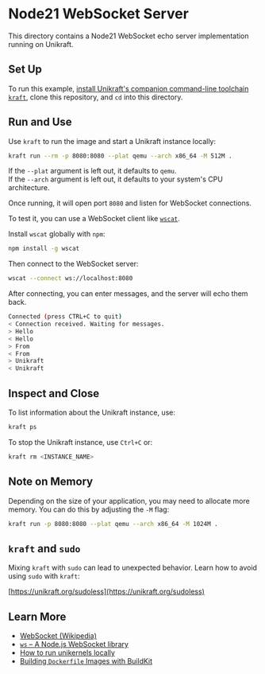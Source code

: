 # Node21 WebSocket Server

This directory contains a Node21 WebSocket echo server implementation running on Unikraft.

## Set Up

To run this example, [install Unikraft's companion command-line toolchain `kraft`](https://unikraft.org/docs/cli), clone this repository, and `cd` into this directory.

## Run and Use

Use `kraft` to run the image and start a Unikraft instance locally:

```bash
kraft run --rm -p 8080:8080 --plat qemu --arch x86_64 -M 512M .
```

If the `--plat` argument is left out, it defaults to `qemu`.  
If the `--arch` argument is left out, it defaults to your system's CPU architecture.

Once running, it will open port `8080` and listen for WebSocket connections.

To test it, you can use a WebSocket client like [`wscat`](https://github.com/websockets/wscat).

Install `wscat` globally with `npm`:

```bash
npm install -g wscat
```

Then connect to the WebSocket server:

```bash
wscat --connect ws://localhost:8080
```

After connecting, you can enter messages, and the server will echo them back.

```bash
Connected (press CTRL+C to quit)
< Connection received. Waiting for messages.
> Hello
< Hello
> From
< From
> Unikraft
< Unikraft 
```

## Inspect and Close

To list information about the Unikraft instance, use:

```bash
kraft ps
```

To stop the Unikraft instance, use `Ctrl+C` or:

```bash
kraft rm <INSTANCE_NAME>
```

## Note on Memory

Depending on the size of your application, you may need to allocate more memory. You can do this by adjusting the `-M` flag:

```bash
kraft run -p 8080:8080 --plat qemu --arch x86_64 -M 1024M .
```

## `kraft` and `sudo`

Mixing `kraft` with `sudo` can lead to unexpected behavior. Learn how to avoid using `sudo` with `kraft`:

[https://unikraft.org/sudoless](https://unikraft.org/sudoless)

## Learn More

- [WebSocket (Wikipedia)](https://en.wikipedia.org/wiki/WebSocket)
- [`ws` – A Node.js WebSocket library](https://github.com/websockets/ws)
- [How to run unikernels locally](https://unikraft.org/docs/cli/running)
- [Building `Dockerfile` Images with BuildKit](https://unikraft.org/guides/building-dockerfile-images-with-buildkit)
